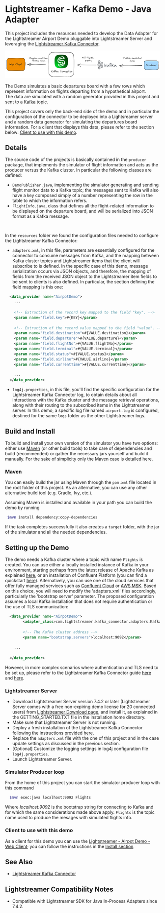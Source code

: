 # Lightstreamer - Kafka Demo - Java Adapter

This project includes the resources needed to develop the Data Adapter for the Lightstreamer Airport Demo pluggable into Lightstreamer Server and leveraging the [Lightstreamer Kafka Connector](https://github.com/Lightstreamer/Lightstreamer-kafka-connector).

![Infrastructure](infrastructure.png)<br>

The Demo simulates a basic departures board with a few rows which represent information on flights departing from a hypothetical airport.<br>
The data are simulated with a random generator provided in this project and sent to a [Kafka](https://kafka.apache.org/) topic.

This project covers only the back-end side of the demo and in particular the configuration of the connector to be deployed into a Lightsreamer server and a random data generator for simulating the departures board information. For a client that displays this data, please refer to the section below: [Client to use with this demo](https://github.com/Lightstreamer/Lightstreamer-example-Kafka-adapter-java?tab=readme-ov-file#client-to-use-with-this-demo).

## Details

The source code of the projects is basically contained in the `producer` package, that implements the simulator of flight information and acts as the producer versus the Kafka cluster. In particular the following classes are defined:
- `DemoPublisher.java`, implementing the simulator generating and sending flight monitor data to a Kafka topic; the messages sent to Kafka will also have a key composed simply of a number representing the row in the table to which the information refers.
- `FlightInfo.java`, class that defines all the flight-related information to be displayed on the departure board, and will be serialized into JSON format as a Kafka message.

<br>

In the `resources` folder we found the configuration files needed to configure the Lightstreamer Kafka Connector:
- `adapters.xml`, in  this file, parameters are essentially configured for the connector to consume messages from Kafka, and the mapping between Kafka cluster topics and Lightstreamer items that the client will subscribe to is defined. In the specific case of this demo, message serialization occurs via JSON objects, and therefore, the mapping of fields from the received JSON object to the Lightstreamer item fields to be sent to clients is also defined. In particular, the section defining the field mapping is this one:
```xml
  <data_provider name="AirpotDemo">
    ...
    
    <!-- Extraction of the record key mapped to the field "key". -->
    <param name="field.key">#{KEY}</param>

    <!-- Extraction of the record value mapped to the field "value". -->
    <param name="field.destination">#{VALUE.destination}</param>
    <param name="field.departure">#{VALUE.departure}</param>
    <param name="field.flightNo">#{VALUE.flightNo}</param>
    <param name="field.terminal">#{VALUE.terminal}</param>
    <param name="field.status">#{VALUE.status}</param>
    <param name="field.airline">#{VALUE.airline}</param>
    <param name="field.currentTime">#{VALUE.currentTime}</param>

    ...
  </data_provider>
```
- `log4j.properties`, in this file, you'll find the specific configuration for the Lightstreamer Kafka Connector log, to obtain details about all interactions with the Kafka cluster and the message retrieval operations, along with their routing to the subscribed items in the Lightstreamer server. In this demo, a specific log file named `airport.log` is configured, destined for the same `logs` folder as the other Lightstreamer logs.

## Build and Install

To build and install your own version of the simulator you have two options: either use [Maven](https://maven.apache.org/) (or other build tools) to take care of dependencies and build (recommended) or gather the necessary jars yourself and build it manually.
For the sake of simplicity only the Maven case is detailed here.

### Maven

You can easily build the jar using Maven through the `pom.xml` file located in the root folder of this project. As an alternative, you can use any other alternative build tool (e.g. Gradle, Ivy, etc.).

Assuming Maven is installed and available in your path you can build the demo by running
```sh 
 $mvn install dependency:copy-dependencies 
```

If the task completes successfully it also creates a `target` folder, with the jar of the simulator and all the needed dependencies.

## Setting up the Demo

The demo needs a Kafka cluster where a topic with name `Flights` is created. You can use either a locally installed instance of Kafka in your environment, starting perhaps from the latest release of Apache Kafka as explained [here](https://kafka.apache.org/quickstart), or an installation of Confluent Platform (you can find a quickstart [here](https://docs.confluent.io/platform/current/platform-quickstart.html)). Alternatively, you can use one of the cloud services that offer fully managed services such as [Confluent Cloud](https://docs.confluent.io/cloud/current/get-started/index.html) or [AWS MSK](https://aws.amazon.com/msk/?nc2=type_a).
Based on this choice, you will need to modify the 'adapters.xml' files accordingly, particularly the 'bootstrap server' parameter. The proposed configuration assumes a local Kafka installation that does not require authentication or the use of TLS communication:
```xml
  <data_provider name="AirpotDemo">
        <adapter_class>com.lightstreamer.kafka_connector.adapters.KafkaConnectorDataAdapter</adapter_class>

        <!-- The Kafka cluster address -->
        <param name="bootstrap.servers">localhost:9092</param>

    ...

  </data_provider>
```
However, in more complex scenarios where authentication and TLS need to be set up, please refer to the Lightstreamer Kafka Connector guide [here](https://github.com/Lightstreamer/Lightstreamer-kafka-connector?tab=readme-ov-file#broker-authentication-parameters) and [here](https://github.com/Lightstreamer/Lightstreamer-kafka-connector?tab=readme-ov-file#encryption-parameters).

### Lightstreamer Server

 - Download Lightstreamer Server version 7.4.2 or later (Lightstreamer Server comes with a free non-expiring demo license for 20 connected users) from [Lightstreamer Download page](https://lightstreamer.com/download/), and install it, as explained in the GETTING_STARTED.TXT file in the installation home directory.
 - Make sure that Lightstreamer Server is not running.
 - Deploy a fresh installation of the Lightstreamer Kafka Connector following the instructions provided [here](https://github.com/Lightstreamer/Lightstreamer-kafka-connector?tab=readme-ov-file#deploy).
 - Replace the `adapters.xml` file with the one of this project and in the case update settings as discussed in the previous section.
 - [Optional] Customize the logging settings in log4j configuration file `log4j.properties`.
 - Launch Lightstreamer Server.

### Simulator Producer loop

From the home of this project you can start the simulator producer loop with this command 

```sh 
  $mvn exec:java localhost:9092 Flights
```
 
Where *localhost:9092* is the bootstrap string for connecting to Kafka and for which the same considerations made above apply.
`Flights` is the topic name used to produce the mesages with simulated flights info.

### Client to use with this demo

As a client for this demo you can use the [Lightstreamer - Airpot Demo - Web Client](https://github.com/Lightstreamer/Lightstreamer-example-AirportDemo-javascript); you can follow the instructions in the [Install section](https://github.com/Lightstreamer/Lightstreamer-example-AirportDemo-javascript?tab=readme-ov-file#install).

## See Also

* [Lightstreamer Kafka Connector](https://github.com/Lightstreamer/Lightstreamer-kafka-connector)

## Lightstreamer Compatibility Notes

- Compatible with Lightstreamer SDK for Java In-Process Adapters since 7.4.2.